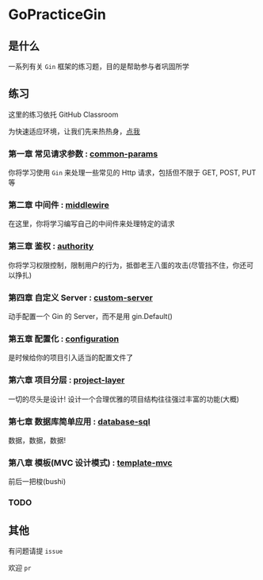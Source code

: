 # GoPracticeGin

## 是什么

一系列有关 `Gin` 框架的练习题，目的是帮助参与者巩固所学

## 练习

这里的练习依托 GitHub Classroom

为快速适应环境，让我们先来热热身，[点我](warming-up/README.md)

### 第一章 常见请求参数 : [common-params](common-params/README.md)

你将学习使用 `Gin` 来处理一些常见的 Http 请求，包括但不限于 GET, POST, PUT 等

### 第二章 中间件 : [middlewire](middlewire/README.md)

在这里，你将学习编写自己的中间件来处理特定的请求

### 第三章 鉴权 : [authority](authority/README.md)

你将学习权限控制，限制用户的行为，抵御老王八蛋的攻击(尽管挡不住，你还可以挣扎)

### 第四章 自定义 Server : [custom-server](custom-server/README.md)

动手配置一个 Gin 的 Server，而不是用 gin.Default()

### 第五章 配置化 : [configuration](configuration/README.md)

是时候给你的项目引入适当的配置文件了

### 第六章 项目分层 : [project-layer](project-layer/README.md)

一切的尽头是设计! 设计一个合理优雅的项目结构往往强过丰富的功能(大概)

### 第七章 数据库简单应用 : [database-sql](database-sql/README.md)

数据，数据，数据!

### 第八章 模板(MVC 设计模式) : [template-mvc](template-mvc/README.md)

前后一把梭(bushi)

### TODO

## 其他

有问题请提 `issue`

欢迎 `pr`
